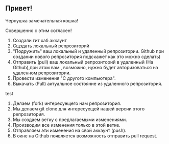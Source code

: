 ## Привет!

Чернушка замечательная кошка!

Совершенно с этим согласен!


1. Создали гит хаб аккаунт
2. Сщздать локальный репрозиторий
3. "Подружить" ваш локальный и удаленный репрозитории. Github при создании нового репрозитория
 подскажет как это можно сделать)
4. Отправить (pull) ваш локальный репрозиторий в удаленный (На Github),при этом вам , возможно,
нужно будет авторизоваться на удаленном репрозитории.
5. Провести изменения "С другого компьютера".
6. Выкачать (Pull) актуальное состояние из удаленного репрозитория.

test

1. Делаем (fork) интересуещего нам репрозитория.
2. Мы делаем git clone для интересуещей нашей версии этого репрозитория.
3. Мы создаем ветку с предлагаемыми изменениями.
4. Производим все изменения только в этой ветке. 
5. Отправляем эти изменения на свой аккаунт (push).
6. В окне на Github появляется возможность отправить pull request.